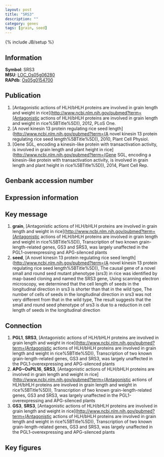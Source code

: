 ```yaml
---
layout: post
title: "SRS3"
description: ""
category: genes
tags: [grain, seed]
---
```

{% include JB/setup %}

## Information
__Symbol__: SRS3  
__MSU__: [LOC_Os05g06280](http://rice.plantbiology.msu.edu/cgi-bin/ORF_infopage.cgi?orf=LOC_Os05g06280)  
__RAPdb__: [Os05g0154700](http://rapdb.dna.affrc.go.jp/viewer/gbrowse_details/irgsp1?name=Os05g0154700)  

## Publication
1. [Antagonistic actions of HLH/bHLH proteins are involved in grain length and weight in rice](http://www.ncbi.nlm.nih.gov/pubmed?term=(Antagonistic actions of HLH/bHLH proteins are involved in grain length and weight in rice%5BTitle%5D)), 2012, PLoS One.
2. [A novel kinesin 13 protein regulating rice seed length](http://www.ncbi.nlm.nih.gov/pubmed?term=(A novel kinesin 13 protein regulating rice seed length%5BTitle%5D)), 2010, Plant Cell Physiol.
3. [Gene SGL, encoding a kinesin-like protein with transactivation activity, is involved in grain length and plant height in rice](http://www.ncbi.nlm.nih.gov/pubmed?term=(Gene SGL, encoding a kinesin-like protein with transactivation activity, is involved in grain length and plant height in rice%5BTitle%5D)), 2014, Plant Cell Rep.

## Genbank accession number

## Expression information

## Key message
1. __grain__, [Antagonistic actions of HLH/bHLH proteins are involved in grain length and weight in rice](http://www.ncbi.nlm.nih.gov/pubmed?term=(Antagonistic actions of HLH/bHLH proteins are involved in grain length and weight in rice%5BTitle%5D)),  Transcription of two known grain-length-related genes, GS3 and SRS3, was largely unaffected in the PGL1-overexpressing and APG-silenced plants
2. __seed__, [A novel kinesin 13 protein regulating rice seed length](http://www.ncbi.nlm.nih.gov/pubmed?term=(A novel kinesin 13 protein regulating rice seed length%5BTitle%5D)), The causal gene of a novel small and round seed mutant phenotype (srs3) in rice was identified by map-based cloning and named the SRS3 gene, Using scanning electron microscopy, we determined that the cell length of seeds in the longitudinal direction in srs3 is shorter than that in the wild type, The number of cells of seeds in the longitudinal direction in srs3 was not very different from that in the wild type, The result suggests that the small and round seed phenotype of srs3 is due to a reduction in cell length of seeds in the longitudinal direction

## Connection
1. __PGL1__, __SRS3__, [Antagonistic actions of HLH/bHLH proteins are involved in grain length and weight in rice](http://www.ncbi.nlm.nih.gov/pubmed?term=(Antagonistic actions of HLH/bHLH proteins are involved in grain length and weight in rice%5BTitle%5D)),  Transcription of two known grain-length-related genes, GS3 and SRS3, was largely unaffected in the PGL1-overexpressing and APG-silenced plants
2. __APG~OsPIL16__, __SRS3__, [Antagonistic actions of HLH/bHLH proteins are involved in grain length and weight in rice](http://www.ncbi.nlm.nih.gov/pubmed?term=(Antagonistic actions of HLH/bHLH proteins are involved in grain length and weight in rice%5BTitle%5D)),  Transcription of two known grain-length-related genes, GS3 and SRS3, was largely unaffected in the PGL1-overexpressing and APG-silenced plants
3. __GS3__, __SRS3__, [Antagonistic actions of HLH/bHLH proteins are involved in grain length and weight in rice](http://www.ncbi.nlm.nih.gov/pubmed?term=(Antagonistic actions of HLH/bHLH proteins are involved in grain length and weight in rice%5BTitle%5D)),  Transcription of two known grain-length-related genes, GS3 and SRS3, was largely unaffected in the PGL1-overexpressing and APG-silenced plants

## Key figures


